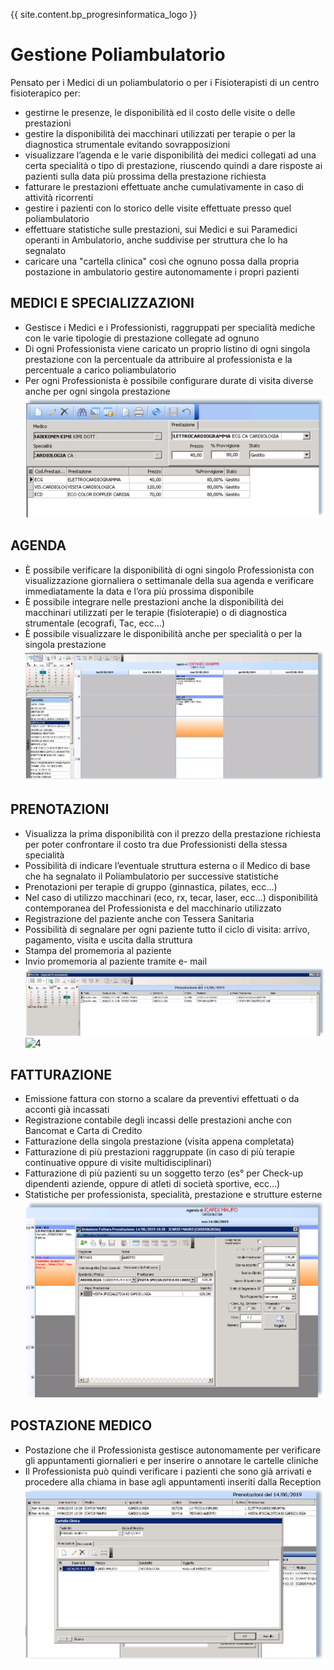 

{{ site.content.bp_progresinformatica_logo }}

# Gestione Poliambulatorio

Pensato per i Medici di un poliambulatorio o per i Fisioterapisti di un centro fisioterapico per:
- gestirne le presenze, le disponibilità ed il costo delle visite o delle prestazioni
- gestire la disponibilità dei macchinari utilizzati per terapie o per la diagnostica strumentale evitando sovrapposizioni
- visualizzare l’agenda e le varie disponibilità dei medici collegati ad una certa specialità o tipo di prestazione, riuscendo quindi a dare risposte ai pazienti sulla data più prossima della prestazione richiesta
- fatturare le prestazioni effettuate anche cumulativamente in caso di attività ricorrenti
- gestire i pazienti con lo storico delle visite effettuate presso quel poliambulatorio
- effettuare statistiche sulle prestazioni, sui Medici e sui Paramedici operanti in Ambulatorio, anche suddivise per struttura che lo ha segnalato
- caricare una "cartella clinica" così che
ognuno possa dalla propria postazione in ambulatorio gestire autonomamente i propri pazienti



##	MEDICI E SPECIALIZZAZIONI
-	Gestisce i Medici e i Professionisti, raggruppati per specialità mediche con le varie tipologie di prestazione collegate ad ognuno
-	Di ogni Professionista viene caricato un proprio listino di ogni singola prestazione con la percentuale da attribuire al professionista e la percentuale a carico poliambulatorio
-	Per ogni Professionista è possibile configurare durate di visita diverse anche per ogni singola prestazione
![1](/img/progresinformatica/poliamb/1.png)

## AGENDA

-	&Egrave; possibile verificare la disponibilità di ogni singolo Professionista con visualizzazione giornaliera o settimanale della sua agenda e verificare immediatamente la data e l’ora più prossima disponibile
-	&Egrave; possibile integrare nelle prestazioni anche la 
disponibilità dei macchinari utilizzati per le terapie (fisioterapie) o di diagnostica strumentale (ecografi, Tac, ecc…)
-	&Egrave; possibile visualizzare le disponibilità anche per specialità o per la singola prestazione
![2](/img/progresinformatica/poliamb/2.png)

##	PRENOTAZIONI
-	Visualizza la prima disponibilità con il prezzo della prestazione richiesta per poter confrontare il costo tra due Professionisti della stessa specialità
-	Possibilità di indicare l’eventuale struttura esterna o il Medico di base che ha segnalato il Poliambulatorio per successive statistiche
- Prenotazioni per terapie di gruppo (ginnastica, pilates, ecc…)
-	Nel caso di utilizzo macchinari (eco, rx, tecar, laser, ecc…) disponibilità contemporanea del Professionista e del macchinario utilizzato
-	Registrazione del paziente anche con Tessera Sanitaria
-	Possibilità di segnalare per ogni paziente tutto il ciclo di visita: arrivo, pagamento, visita e uscita dalla struttura
-	Stampa del promemoria al paziente
-	Invio promemoria al paziente tramite e- mail
![3](/img/progresinformatica/poliamb/3.png)
![4](/img/progresinformatica/poliamb/4.png)


## FATTURAZIONE
-	Emissione fattura con storno a scalare da preventivi effettuati o da acconti già incassati
-	Registrazione contabile degli incassi delle prestazioni anche con Bancomat e Carta di Credito
-	Fatturazione della singola prestazione (visita appena completata)
-	Fatturazione di più prestazioni raggruppate (in caso di più terapie continuative oppure di visite multidisciplinari)
-	Fatturazione di più pazienti su un soggetto terzo (es° per Check-up dipendenti aziende, oppure di atleti di società sportive, ecc…)
-	Statistiche per professionista,
specialità, prestazione e strutture esterne
![5](/img/progresinformatica/poliamb/5.png)


##	POSTAZIONE MEDICO
-	Postazione che il Professionista gestisce autonomamente per verificare gli appuntamenti giornalieri e per inserire o annotare le cartelle cliniche
-	Il Professionista può quindi verificare i pazienti che sono già arrivati e procedere alla chiama in base agli appuntamenti inseriti dalla Reception
![6](/img/progresinformatica/poliamb/6.png)